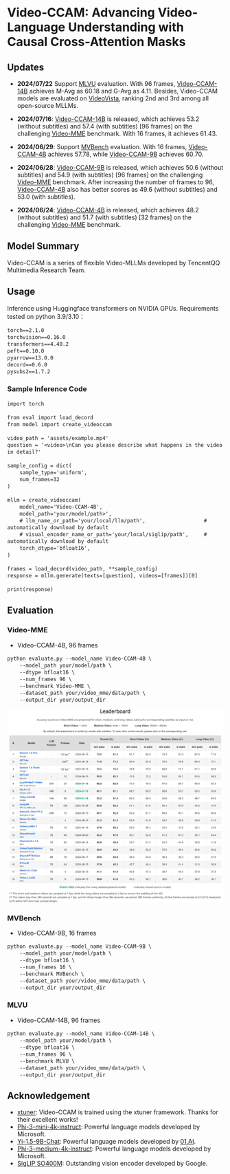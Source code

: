 # Video-CCAM: Advancing Video-Language Understanding with Causal Cross-Attention Masks

## Updates

- **2024/07/22** Support [MLVU](https://github.com/JUNJIE99/MLVU) evaluation. With 96 frames, [Video-CCAM-14B](https://huggingface.co/JaronTHU/Video-CCAM-14B) achieves M-Avg as 60.18 and G-Avg as 4.11. Besides, Video-CCAM models are evaluated on [VideoVista](https://videovista.github.io/), ranking 2nd and 3rd among all open-source MLLMs.

- **2024/07/16**: [Video-CCAM-14B](https://huggingface.co/JaronTHU/Video-CCAM-14B) is released, which achieves 53.2 (without subtitles) and 57.4 (with subtitles) [96 frames] on the challenging [Video-MME](https://video-mme.github.io/home_page.html) benchmark. With 16 frames, it achieves 61.43.

- **2024/06/29**: Support [MVBench](https://github.com/OpenGVLab/Ask-Anything/blob/main/video_chat2/MVBENCH.md) evaluation. With 16 frames, [Video-CCAM-4B](https://huggingface.co/JaronTHU/Video-CCAM-4B) achieves 57.78, while [Video-CCAM-9B](https://huggingface.co/JaronTHU/Video-CCAM-9B) achieves 60.70.

- **2024/06/28**: [Video-CCAM-9B](https://huggingface.co/JaronTHU/Video-CCAM-9B) is released, which achieves 50.6 (without subtitles) and 54.9 (with subtitles) [96 frames] on the challenging [Video-MME](https://video-mme.github.io/home_page.html) benchmark. After increasing the number of frames to 96, [Video-CCAM-4B](https://huggingface.co/JaronTHU/Video-CCAM-4B) also has better scores as 49.6 (without subtitles) and 53.0 (with subtitles).

- **2024/06/24**: [Video-CCAM-4B](https://huggingface.co/JaronTHU/Video-CCAM-4B) is released, which achieves 48.2 (without subtitles) and 51.7 (with subtitles) [32 frames] on the challenging [Video-MME](https://video-mme.github.io/home_page.html) benchmark.

## Model Summary

Video-CCAM is a series of flexible Video-MLLMs developed by TencentQQ Multimedia Research Team.

## Usage

Inference using Huggingface transformers on NVIDIA GPUs. Requirements tested on python 3.9/3.10：
```
torch==2.1.0
torchvision==0.16.0
transformers==4.40.2
peft==0.10.0
pyarrow==13.0.0
decord==0.6.0
pysubs2==1.7.2
```

### Sample Inference Code

```
import torch

from eval import load_decord
from model import create_videoccam

video_path = 'assets/example.mp4'
question = '<video>\nCan you please describe what happens in the video in detail?'

sample_config = dict(
    sample_type='uniform',
    num_frames=32
)

mllm = create_videoccam(
    model_name='Video-CCAM-4B',
    model_path='your/model/path>',
    # llm_name_or_path='your/local/llm/path',                   # automatically download by default
    # visual_encoder_name_or_path='your/local/siglip/path',     # automatically download by default
    torch_dtype='bfloat16',
)

frames = load_decord(video_path, **sample_config)
response = mllm.generate(texts=[question], videos=[frames])[0]

print(response)
```

## Evaluation

### Video-MME

* Video-CCAM-4B, 96 frames

```
python evaluate.py --model_name Video-CCAM-4B \
    --model_path your/model/path \
    --dtype bfloat16 \
    --num_frames 96 \
    --benchmark Video-MME \
    --dataset_path your/video_mme/data/path \
    --output_dir your/output_dir
```

![title](assets/videomme_leaderboard_20240716.png)

### MVBench

* Video-CCAM-9B, 16 frames

```
python evaluate.py --model_name Video-CCAM-9B \
    --model_path your/model/path \
    --dtype bfloat16 \
    --num_frames 16 \
    --benchmark MVBench \
    --dataset_path your/video_mme/data/path \
    --output_dir your/output_dir
```

### MLVU

* Video-CCAM-14B, 96 frames

```
python evaluate.py --model_name Video-CCAM-14B \
    --model_path your/model/path \
    --dtype bfloat16 \
    --num_frames 96 \
    --benchmark MLVU \
    --dataset_path your/video_mme/data/path \
    --output_dir your/output_dir
```

## Acknowledgement

* [xtuner](https://github.com/InternLM/xtuner): Video-CCAM is trained using the xtuner framework. Thanks for their excellent works!
* [Phi-3-mini-4k-instruct](https://huggingface.co/microsoft/Phi-3-mini-4k-instruct): Powerful language models developed by Microsoft.
* [Yi-1.5-9B-Chat](https://huggingface.co/01-ai/Yi-1.5-9B-Chat): Powerful language models developed by [01.AI](https://www.lingyiwanwu.com/).
* [Phi-3-medium-4k-instruct](https://huggingface.co/microsoft/Phi-3-medium-4k-instruct): Powerful language models developed by Microsoft.
* [SigLIP SO400M](https://huggingface.co/google/siglip-so400m-patch14-384): Outstanding vision encoder developed by Google.

